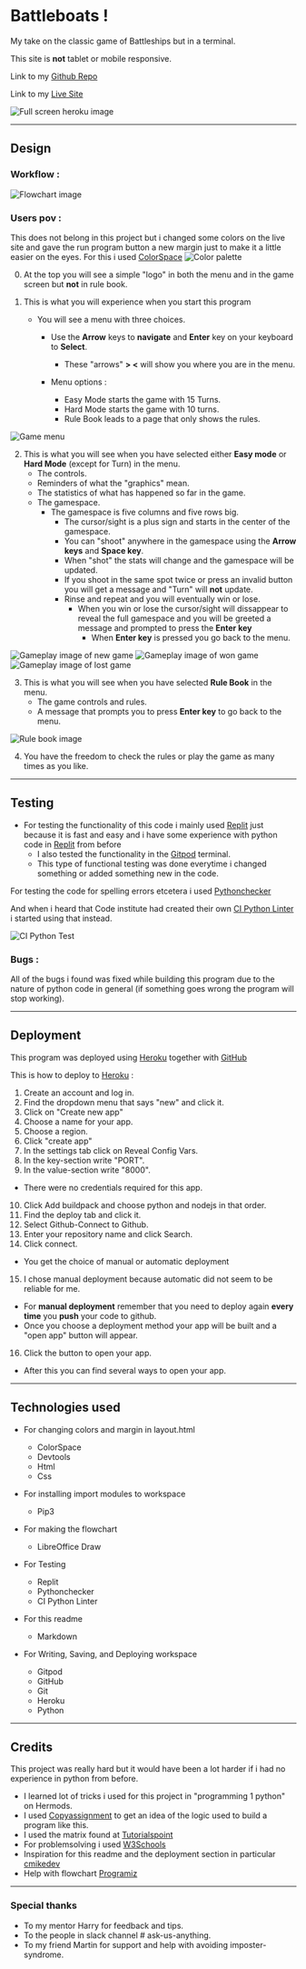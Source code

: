# Battleboats !

My take on the classic game of Battleships but in a terminal.

This site is **not** tablet or mobile responsive.

Link to my [Github Repo](https://github.com/Rasmus-Dahlkvist/Battleboats)

Link to my [Live Site](https://new-battleboats-rd.herokuapp.com/)

![Full screen heroku image](/readme-images/heroku-full-screen.png)

---

## Design

### Workflow :

![Flowchart image](/readme-images/flowchart.png)

### Users pov :

This does not belong in this project but i changed some colors on the live site and gave the run program button a new margin just to make it a little easier on the eyes.
For this i used [ColorSpace](https://mycolor.space/)
![Color palette](/readme-images/colorspace-palette.png)

0. At the top you will see a simple "logo" in both the menu and in the game screen but **not** in rule book.

1. This is what you will experience when you start this program
    * You will see a menu with three choices.
      * Use the **Arrow** keys to **navigate** and **Enter** key on your keyboard to **Select**.
        * These "arrows" **> <** will show you where you are in the menu. 
        
      * Menu options :
        * Easy Mode starts the game with 15 Turns.
        * Hard Mode starts the game with 10 turns.
        * Rule Book leads to a page that only shows the rules.

![Game menu](/readme-images/menu.png)

2. This is what you will see when you have selected either **Easy mode** or **Hard Mode** (except for Turn) in the menu.
    * The controls.
    * Reminders of what the "graphics" mean.
    * The statistics of what has happened so far in the game.
    * The gamespace.
      * The gamespace is five columns and five rows big.
        * The cursor/sight is a plus sign and starts in the center of the gamespace. 
        * You can "shoot" anywhere in the gamespace using the **Arrow keys** and **Space key**.
        * When "shot" the stats will change and the gamespace will be updated.
        * If you shoot in the same spot twice or press an invalid button you will get a message and "Turn" will **not** update.
        * Rinse and repeat and you will eventually win or lose.
          * When you win or lose the cursor/sight will dissappear to reveal the full gamespace and you will be greeted a message and prompted to press the **Enter key**
            * When **Enter key** is pressed you go back to the menu. 

![Gameplay image of new game](/readme-images/new-game.png)
![Gameplay image of won game](/readme-images/easy-win.png)
![Gameplay image of lost game](/readme-images/easy-lost.png)

3. This is what you will see when you have selected **Rule Book** in the menu.
    * The game controls and rules.
    * A message that prompts you to press **Enter key** to go back to the menu.

![Rule book image](/readme-images/rules.png)

4. You have the freedom to check the rules or play the game as many times as you like.

---

## Testing

* For testing the functionality of this code i mainly used [Replit](https://replit.com/) just because it is fast and easy and i have some experience with python code in [Replit](https://replit.com/) from before
  * I also tested the functionality in the [Gitpod](https://www.gitpod.io/) terminal.
  * This type of functional testing was done everytime i changed something or added something new in the code.

For testing the code for spelling errors etcetera i used [Pythonchecker](https://www.pythonchecker.com/)

And when i heard that Code institute had created their own [CI Python Linter](https://pep8ci.herokuapp.com/) i started using that instead.

![CI Python Test](/readme-images/python-test.png)

### Bugs :
All of the bugs i found was fixed while building this program due to the nature of python code in general (if something goes wrong the program will stop working).

---

## Deployment

This program was deployed using [Heroku](https://www.heroku.com/platform) together with [GitHub](https://github.com/)

This is how to deploy to [Heroku](https://www.heroku.com/platform) :
1. Create an account and log in.
2. Find the dropdown menu that says "new" and click it.
3. Click on "Create new app" 
4. Choose a name for your app.
5. Choose a region.
6. Click "create app"
7. In the settings tab click on Reveal Config Vars.
8. In the key-section write "PORT".
9. In the value-section write "8000".
* There were no credentials required for this app.
10. Click Add buildpack and choose python and nodejs in that order.
11. Find the deploy tab and click it. 
12. Select Github-Connect to Github.
13. Enter your repository name and click Search.
14. Click connect.
* You get the choice of manual or automatic deployment
15. I chose manual deployment because automatic did not seem to be reliable for me.
* For **manual deployment** remember that you need to deploy again **every time** you **push** your code to github.
* Once you choose a deployment method your app will be built and a "open app" button will appear.
16. Click the button to open your app.
* After this you can find several ways to open your app.

---

## Technologies used

* For changing colors and margin in layout.html
  * ColorSpace
  * Devtools
  * Html
  * Css

* For installing import modules to workspace
  * Pip3

* For making the flowchart
  * LibreOffice Draw

* For Testing
  * Replit
  * Pythonchecker
  * CI Python Linter

* For this readme
  * Markdown

* For Writing, Saving, and Deploying workspace
  * Gitpod
  * GitHub
  * Git
  * Heroku
  * Python

---

## Credits

This project was really hard but it would have been a lot harder if i had no experience in python from before.

* I learned lot of tricks i used for this project in "programming 1 python" on Hermods.
* I used [Copyassignment](https://copyassignment.com/battleship-game-code-in-python/) to get an idea of the logic used to build a program like this.
* I used the matrix found at [Tutorialspoint](https://www.tutorialspoint.com/python_data_structure/python_matrix.htm)
* For problemsolving i used [W3Schools](https://www.w3schools.com/python/)
* Inspiration for this readme and the deployment section in particular [cmikedev](https://github.com/cmikedev/battleship)
* Help with flowchart [Programiz](https://www.programiz.com/article/flowchart-programming)

---

### Special thanks

* To my mentor Harry for feedback and tips.
* To the people in slack channel # ask-us-anything.
* To my friend Martin for support and help with avoiding imposter-syndrome.

